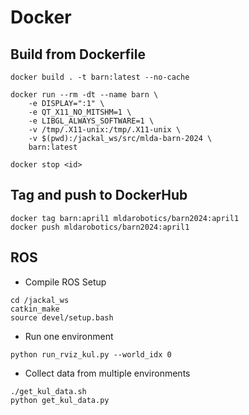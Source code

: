 # Docker

## Build from Dockerfile

```shell
docker build . -t barn:latest --no-cache

docker run --rm -dt --name barn \
	-e DISPLAY=":1" \
	-e QT_X11_NO_MITSHM=1 \
	-e LIBGL_ALWAYS_SOFTWARE=1 \
	-v /tmp/.X11-unix:/tmp/.X11-unix \
	-v $(pwd):/jackal_ws/src/mlda-barn-2024 \
	barn:latest

docker stop <id>
```

## Tag and push to DockerHub

```
docker tag barn:april1 mldarobotics/barn2024:april1
docker push mldarobotics/barn2024:april1
```

## ROS

- Compile ROS Setup
```shell
cd /jackal_ws
catkin_make
source devel/setup.bash
```

- Run one environment
```shell
python run_rviz_kul.py --world_idx 0
```

- Collect data from multiple environments
```shell
./get_kul_data.sh
python get_kul_data.py
```